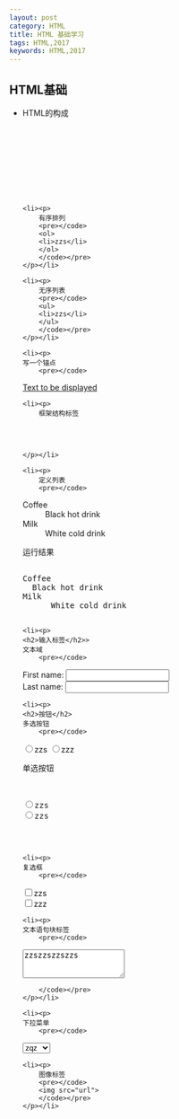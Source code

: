 ```yaml
---
layout: post
category: HTML
title: HTML 基础学习 
tags: HTML,2017
keywords: HTML,2017
---
```

<h2>HTML基础</h2>
<ul>
	<li><p>
	HTML的构成
		<pre><code>
<html>		   <br/>
<head> </head> <br/> 
<body> </body> <br/>
</html>
		</code></pre>
	</p></li>

	<li><p>
		有序排列
		<pre></code>
		<ol>
		<li>zzs</li>
		</ol>
		</code></pre>
	</p></li>
	
	<li><p>
		无序列表
		<pre></code>
		<ul>
		<li>zzs</li>
		</ul>
		</code></pre>
	</p></li>

	<li><p>
	写一个锚点
		<pre></code>
<a href="网站地址">Text to be displayed</a>
		</code></pre>
	</p></li>

	<li><p>
		框架结构标签
<pre></code>
<ifram e src="相对路径">
</code></pre>
	</p></li>

	<li><p>
		定义列表
		<pre></code>
<dl>
<dt>Coffee</dt>
<dd>Black hot drink</dd>
<dt>Milk</dt>
<dd>White cold drink</dd>
</dl>
		</code></pre>
		运行结果
		<pre></code>
Coffee
&nbsp;&nbsp;Black hot drink
Milk
&nbsp;&nbsp;	White cold drink
		</code></pre>
	</p></li>

	<li><p>
	<h2>输入标签</h2>>
	文本域
		<pre></code>
<form>
First name:
<input type="text" name="firstname">
<br>
Last name:
<input type="test" name="lastname">
</form>
		</code></pre>
	</p></li>

	<li><p>
	<h2>按钮</h2>
	多选按钮
		<pre></code>
<form>
<input type="radio" >zzs
<input type="radio" >zzz
</form>
		</code></pre>
		单选按钮
		<pre></code>
<form>
<input type="radio" name="sex">zzs
<input type="radio" name="sex">zzs
</form>
		</code></pre>
	</p></li>

	<li><p>
	复选框
		<pre></code>
<form>
<input type="checkbox" >zzs
<br>
<input type="checkbox" >zzz
</form>
		</code></pre>
	</p></li>

	<li><p>
	文本语句块标签
		<pre></code>
<textarea rows="3" cols="20">
zzszzszzszzs
</textarea>
		</code></pre>
	</p></li>

	<li><p>
	下拉菜单
		<pre></code>
<select>
  <option >zqz</option>
  <option >yzz</option>
  <option >zsz</option>
  <option >zzz</option>
  <option >zzzz</option>
</select>
		</code></pre>
	</p></li>

	<li><p>
		图像标签
		<pre></code>
		<img src="url">
		</code></pre>
	</p></li>




</ul>
